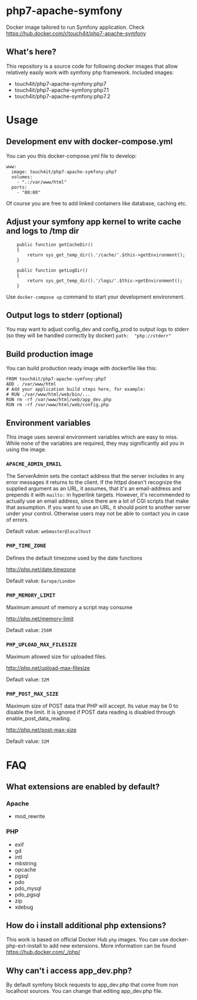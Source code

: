 # php7-apache-symfony
Docker image tailored to run Symfony application. Check https://hub.docker.com/r/touch4it/php7-apache-symfony

## What's here?

This repository is a source code for following docker images that allow relatively easily work with symfony php framework. Included images:

* touch4it/php7-apache-symfony:php7
* touch4it/php7-apache-symfony:php7.1
* touch4it/php7-apache-symfony:php7.2

# Usage

## Development env with docker-compose.yml

You can you this docker-compose.yml file to develop:

```
www:
  image: touch4it/php7-apache-symfony:php7
  volumes:
    - ".:/var/www/html"
  ports:
    - "80:80"
```
Of course you are free to add linked containers like database, caching etc.

## Adjust your symfony app kernel to write cache and logs to /tmp dir
```
    public function getCacheDir()
    {
        return sys_get_temp_dir().'/cache/'.$this->getEnvironment();
    }

    public function getLogDir()
    {
        return sys_get_temp_dir().'/logs/'.$this->getEnvironment();
    }
```

Use ```docker-compose up``` command to start your development environment.

## Output logs to stderr (optional)

You may want to adjust config_dev and config_prod to output logs to stderr (so they will be handled correctly by docker)
``
path:  "php://stderr"
``

## Build production image

You can build production ready image with dockerfile like this:

```
FROM touch4it/php7-apache-symfony:php7
ADD . /var/www/html
# Add your application build steps here, for example:
# RUN ./var/www/html/web/bin/...
RUN rm -rf /var/www/html/web/app_dev.php
RUN rm -rf /var/www/html/web/config.php
```

## Environment variables

This image uses several environment variables which are easy to miss. While none of the variables are required, they may significantly aid you in using the image.

### `APACHE_ADMIN_EMAIL`

The ServerAdmin sets the contact address that the server includes in any error messages it returns to the client.
If the httpd doesn't recognize the supplied argument as an URL, it assumes, that it's an email-address and prepends it with `mailto:` in hyperlink targets.
However, it's recommended to actually use an email address, since there are a lot of CGI scripts that make that assumption.
If you want to use an URL, it should point to another server under your control. Otherwise users may not be able to contact you in case of errors.

Default value: `webmaster@localhost`

### `PHP_TIME_ZONE`

Defines the default timezone used by the date functions

http://php.net/date.timezone

Default value: `Europe/London`

### `PHP_MEMORY_LIMIT`

Maximum amount of memory a script may consume

http://php.net/memory-limit

Default value: `256M`

### `PHP_UPLOAD_MAX_FILESIZE`

Maximum allowed size for uploaded files.

http://php.net/upload-max-filesize

Default value: `32M`

### `PHP_POST_MAX_SIZE`

Maximum size of POST data that PHP will accept.
Its value may be 0 to disable the limit.
It is ignored if POST data reading is disabled through enable_post_data_reading.

http://php.net/post-max-size

Default value: `32M`

# FAQ

## What extensions are enabled by default?

### Apache

* mod_rewrite

### PHP

* exif
* gd
* intl
* mbstring
* opcache
* pgsql
* pdo
* pdo_mysql
* pdo_pgsql
* zip
* xdebug

## How do i install additional php extensions?
This work is based on official Docker Hub `php` images. You can use docker-php-ext-install to add new extensions. More information can be found https://hub.docker.com/_/php/

## Why can't i access app_dev.php?
By default symfony block requests to app_dev.php that come from non localhost sources. You can change that editing app_dev.php file.

